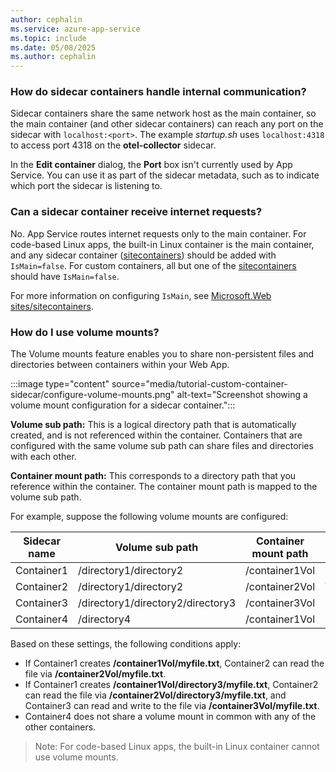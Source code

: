 ```yaml
---
author: cephalin
ms.service: azure-app-service
ms.topic: include
ms.date: 05/08/2025
ms.author: cephalin
---
```


### How do sidecar containers handle internal communication?

Sidecar containers share the same network host as the main container, so the main container (and other sidecar containers) can reach any port on the sidecar with `localhost:<port>`. The example *startup.sh* uses `localhost:4318` to access port 4318 on the **otel-collector** sidecar.

In the **Edit container** dialog, the **Port** box isn't currently used by App Service. You can use it as part of the sidecar metadata, such as to indicate which port the sidecar is listening to.

### Can a sidecar container receive internet requests?

No. App Service routes internet requests only to the main container. For code-based Linux apps, the built-in Linux container is the main container, and any sidecar container ([sitecontainers](/azure/templates/microsoft.web/sites/sitecontainers)) should be added with `IsMain=false`. For custom containers, all but one of the [sitecontainers](/azure/templates/microsoft.web/sites/sitecontainers) should have `IsMain=false`.

For more information on configuring `IsMain`, see [Microsoft.Web sites/sitecontainers](/azure/templates/microsoft.web/sites/sitecontainers).

### How do I use volume mounts?

The Volume mounts feature enables you to share non-persistent files and directories between containers within your Web App.

:::image type="content" source="media/tutorial-custom-container-sidecar/configure-volume-mounts.png" alt-text="Screenshot showing a volume mount configuration for a sidecar container.":::

**Volume sub path:** This is a logical directory path that is automatically created, and is not referenced within the container. Containers that are configured with the same volume sub path can share files and directories with each other.

**Container mount path:** This corresponds to a directory path that you reference within the container. The container mount path is mapped to the volume sub path.

For example, suppose the following volume mounts are configured:

| Sidecar name | Volume sub path | Container mount path | Read-only |
| ------------ | --------------- | -------------------- | --------- |
| Container1 | /directory1/directory2 | /container1Vol | False |
| Container2 | /directory1/directory2 | /container2Vol | True |
| Container3 | /directory1/directory2/directory3 | /container3Vol | False |
| Container4 | /directory4 | /container1Vol | False |

Based on these settings, the following conditions apply:
-	If Container1 creates **/container1Vol/myfile.txt**, Container2 can read the file via **/container2Vol/myfile.txt**.
-	If Container1 creates **/container1Vol/directory3/myfile.txt**, Container2 can read the file via **/container2Vol/directory3/myfile.txt**, and Container3 can read and write to the file via **/container3Vol/myfile.txt**.
-	Container4 does not share a volume mount in common with any of the other containers.

> Note: For code-based Linux apps, the built-in Linux container cannot use volume mounts.
